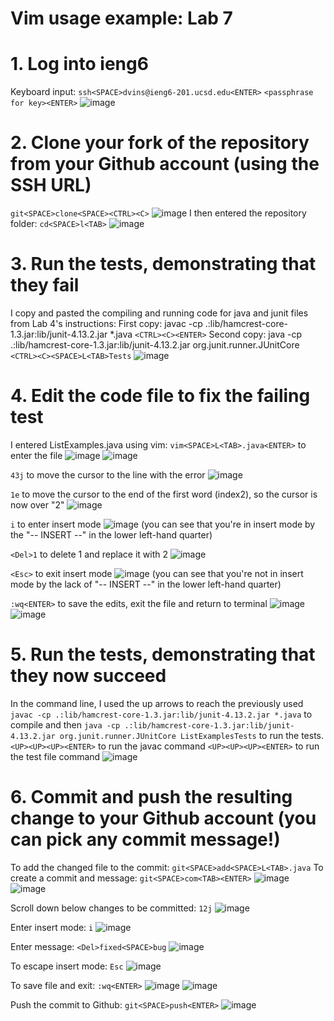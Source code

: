 # Vim usage example: Lab 7
# 1. Log into ieng6
Keyboard input:
`ssh<SPACE>dvins@ieng6-201.ucsd.edu<ENTER>`
`<passphrase for key><ENTER>`
![image](https://github.com/dianavins/cse15l-lab-reports/assets/64227228/22388e33-891f-4661-b0bd-d7204d7491c1)

# 2. Clone your fork of the repository from your Github account (using the SSH URL)
`git<SPACE>clone<SPACE><CTRL><C>`
![image](https://github.com/dianavins/cse15l-lab-reports/assets/64227228/aae7e682-4356-4265-8768-fe8d3d462423)
I then entered the repository folder:
`cd<SPACE>l<TAB>`
![image](https://github.com/dianavins/cse15l-lab-reports/assets/64227228/e7b5153a-43ad-40e2-85c8-9f4e8af78948)

# 3. Run the tests, demonstrating that they fail
I copy and pasted the compiling and running code for java and junit files from Lab 4's instructions:
First copy: javac -cp .:lib/hamcrest-core-1.3.jar:lib/junit-4.13.2.jar *.java
`<CTRL><C><ENTER>`
Second copy: java -cp .:lib/hamcrest-core-1.3.jar:lib/junit-4.13.2.jar org.junit.runner.JUnitCore
`<CTRL><C><SPACE>L<TAB>Tests`
![image](https://github.com/dianavins/cse15l-lab-reports/assets/64227228/b032d8ee-5cfa-437a-a06e-f0719ef34dab)

# 4. Edit the code file to fix the failing test
I entered ListExamples.java using vim:
`vim<SPACE>L<TAB>.java<ENTER>` to enter the file
![image](https://github.com/dianavins/cse15l-lab-reports/assets/64227228/dda534c8-5350-4ba7-903a-350470b89f15)
![image](https://github.com/dianavins/cse15l-lab-reports/assets/64227228/5fffb86c-2d18-4a3a-ba69-bf3fb6692e2e)

`43j` to move the cursor to the line with the error
![image](https://github.com/dianavins/cse15l-lab-reports/assets/64227228/513bc334-be79-48c9-a62c-c3465f01f12d)

`1e` to move the cursor to the end of the first word (index2), so the cursor is now over "2"
![image](https://github.com/dianavins/cse15l-lab-reports/assets/64227228/91935e6b-c1a0-47fb-9184-f20c2c6d3698)

`i` to enter insert mode
![image](https://github.com/dianavins/cse15l-lab-reports/assets/64227228/3971623f-cb0c-4b6a-970a-ca4a60541b6f)
(you can see that you're in insert mode by the "-- INSERT --" in the lower left-hand quarter)

`<Del>1` to delete 1 and replace it with 2
![image](https://github.com/dianavins/cse15l-lab-reports/assets/64227228/dcb22616-cf4f-464f-a4f9-9ce594857cd5)

`<Esc>` to exit insert mode
![image](https://github.com/dianavins/cse15l-lab-reports/assets/64227228/884eb939-8107-46f0-99ae-c5cc0f5f3ece)
(you can see that you're not in insert mode by the lack of "-- INSERT --" in the lower left-hand quarter)

`:wq<ENTER>` to save the edits, exit the file and return to terminal
![image](https://github.com/dianavins/cse15l-lab-reports/assets/64227228/6cdcc99d-bcde-4243-bdf5-7ce7e921e40d)
![image](https://github.com/dianavins/cse15l-lab-reports/assets/64227228/3cfd752e-9492-4c66-b3b9-35492694b1d7)

# 5. Run the tests, demonstrating that they now succeed
In the command line, I used the up arrows to reach the previously used `javac -cp .:lib/hamcrest-core-1.3.jar:lib/junit-4.13.2.jar *.java` to compile and then `java -cp .:lib/hamcrest-core-1.3.jar:lib/junit-4.13.2.jar org.junit.runner.JUnitCore ListExamplesTests` to run the tests.
`<UP><UP><UP><ENTER>` to run the javac command
`<UP><UP><UP><ENTER>` to run the test file command
![image](https://github.com/dianavins/cse15l-lab-reports/assets/64227228/7a2d5906-8a8b-460b-9b12-aed5e8bbd724)

# 6. Commit and push the resulting change to your Github account (you can pick any commit message!)
To add the changed file to the commit:
`git<SPACE>add<SPACE>L<TAB>.java`
To create a commit and message:
`git<SPACE>com<TAB><ENTER>`
![image](https://github.com/dianavins/cse15l-lab-reports/assets/64227228/dbe9b1f5-c901-4930-8eca-ad113032136b)
![image](https://github.com/dianavins/cse15l-lab-reports/assets/64227228/c605a813-f00b-4a8d-8ea4-4184b7b68781)

Scroll down below changes to be committed:
`12j`
![image](https://github.com/dianavins/cse15l-lab-reports/assets/64227228/563fea90-deb6-456e-a5f0-b1a599e582ef)

Enter insert mode:
`i`
![image](https://github.com/dianavins/cse15l-lab-reports/assets/64227228/250171ff-5df5-46e5-8b95-ca29883cbd71)

Enter message:
`<Del>fixed<SPACE>bug`
![image](https://github.com/dianavins/cse15l-lab-reports/assets/64227228/17fa5c23-98c4-4f26-83c3-196153586dc2)

To escape insert mode:
`Esc`
![image](https://github.com/dianavins/cse15l-lab-reports/assets/64227228/daa60654-4c9d-4b1b-af96-5f5585268bef)

To save file and exit:
`:wq<ENTER>`
![image](https://github.com/dianavins/cse15l-lab-reports/assets/64227228/0f87632a-3416-4041-b0a4-8244719e1c8c)
![image](https://github.com/dianavins/cse15l-lab-reports/assets/64227228/13a3d163-3ef7-432e-9df5-3e94a18e4089)

Push the commit to Github:
`git<SPACE>push<ENTER>`
![image](https://github.com/dianavins/cse15l-lab-reports/assets/64227228/890ed14e-6078-4c31-b82d-4522df107886)
